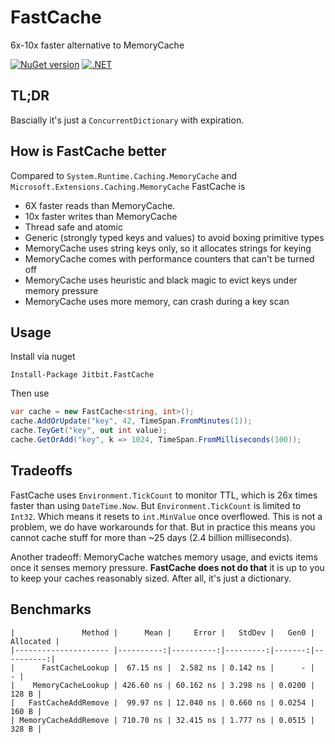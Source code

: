 # FastCache

6x-10x faster alternative to MemoryCache

[![NuGet version](https://badge.fury.io/nu/jitbit.fastcache.svg)](https://badge.fury.io/nu/jitbit.fastcache)
[![.NET](https://github.com/jitbit/FastCache/actions/workflows/dotnet.yml/badge.svg)](https://github.com/jitbit/FastCache/actions/workflows/dotnet.yml)

## TL;DR

Bascially it's just a `ConcurrentDictionary` with expiration.

## How is FastCache better

Compared to `System.Runtime.Caching.MemoryCache` and `Microsoft.Extensions.Caching.MemoryCache` FastCache is

* 6X faster reads than MemoryCache.
* 10x faster writes than MemoryCache
* Thread safe and atomic
* Generic (strongly typed keys and values) to avoid boxing primitive types
* MemoryCache uses string keys only, so it allocates strings for keying
* MemoryCache comes with performance counters that can't be turned off
* MemoryCache uses heuristic and black magic to evict keys under memory pressure
* MemoryCache uses more memory, can crash during a key scan

## Usage

Install via nuget

```
Install-Package Jitbit.FastCache
```

Then use

```csharp
var cache = new FastCache<string, int>();
cache.AddOrUpdate("key", 42, TimeSpan.FromMinutes(1));
cache.TeyGet("key", out int value);
cache.GetOrAdd("key", k => 1024, TimeSpan.FromMilliseconds(100));

```

## Tradeoffs

FastCache uses `Environment.TickCount` to monitor TTL, which is 26x times faster than using `DateTime.Now`. But `Environment.TickCount` is limited to `Int32`. Which means it resets to `int.MinValue` once overflowed. This is not a problem, we do have workarounds for that. But in practice this means you cannot cache stuff for more than ~25 days (2.4 billion milliseconds).

Another tradeoff: MemoryCache watches memory usage, and evicts items once it senses memory pressure. **FastCache does not do that** it is up to you to keep your caches reasonably sized. After all, it's just a dictionary.

## Benchmarks

```
|               Method |      Mean |     Error |   StdDev |   Gen0 | Allocated |
|--------------------- |----------:|----------:|---------:|-------:|----------:|
|      FastCacheLookup |  67.15 ns |  2.582 ns | 0.142 ns |      - |         - |
|    MemoryCacheLookup | 426.60 ns | 60.162 ns | 3.298 ns | 0.0200 |     128 B |
|   FastCacheAddRemove |  99.97 ns | 12.040 ns | 0.660 ns | 0.0254 |     160 B |
| MemoryCacheAddRemove | 710.70 ns | 32.415 ns | 1.777 ns | 0.0515 |     328 B |
```
